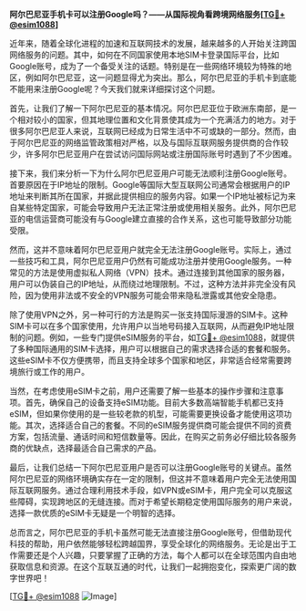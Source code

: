 **阿尔巴尼亚手机卡可以注册Google吗？——从国际视角看跨境网络服务[[TG💪+ @esim1088](https://t.me/s/esim1088)]**

近年来，随着全球化进程的加速和互联网技术的发展，越来越多的人开始关注跨国网络服务的问题。其中，如何在不同国家使用本地SIM卡登录国际平台，比如Google账号，成为了一个备受关注的话题。特别是在一些网络环境较为特殊的地区，例如阿尔巴尼亚，这一问题显得尤为突出。那么，阿尔巴尼亚的手机卡到底能不能用来注册Google呢？今天我们就来详细探讨这个问题。

首先，让我们了解一下阿尔巴尼亚的基本情况。阿尔巴尼亚位于欧洲东南部，是一个相对较小的国家，但其地理位置和文化背景使其成为一个充满活力的地方。对于很多阿尔巴尼亚人来说，互联网已经成为日常生活中不可或缺的一部分。然而，由于阿尔巴尼亚的网络监管政策相对严格，以及与国际互联网服务提供商的合作较少，许多阿尔巴尼亚用户在尝试访问国际网站或注册国际账号时遇到了不少困难。

接下来，我们来分析一下为什么阿尔巴尼亚用户可能无法顺利注册Google账号。首要原因在于IP地址的限制。Google等国际大型互联网公司通常会根据用户的IP地址来判断其所在国家，并据此提供相应的服务内容。如果一个IP地址被标记为来自某些特定国家，可能会导致用户无法正常注册或使用相关服务。此外，阿尔巴尼亚的电信运营商可能没有与Google建立直接的合作关系，这也可能导致部分功能受限。

然而，这并不意味着阿尔巴尼亚用户就完全无法注册Google账号。实际上，通过一些技巧和工具，阿尔巴尼亚用户仍然有可能成功注册并使用Google服务。一种常见的方法是使用虚拟私人网络（VPN）技术。通过连接到其他国家的服务器，用户可以伪装自己的IP地址，从而绕过地理限制。不过，这种方法并非完全没有风险，因为使用非法或不安全的VPN服务可能会带来隐私泄露或其他安全隐患。

除了使用VPN之外，另一种可行的方法是购买一张支持国际漫游的SIM卡。这种SIM卡可以在多个国家使用，允许用户以当地号码接入互联网，从而避免IP地址限制的问题。例如，一些专门提供eSIM服务的平台，如[TG💪+ @esim1088](https://t.me/s/esim1088)，就提供了多种国际通用的SIM卡选择，用户可以根据自己的需求选择合适的套餐和服务。这些eSIM卡不仅方便携带，而且支持全球多个国家和地区，非常适合经常需要跨境旅行或工作的用户。

当然，在考虑使用eSIM卡之前，用户还需要了解一些基本的操作步骤和注意事项。首先，确保自己的设备支持eSIM功能。目前大多数高端智能手机都已支持eSIM，但如果你使用的是一些较老款的机型，可能需要更换设备才能使用这项功能。其次，选择适合自己的套餐。不同的eSIM服务提供商可能会提供不同的资费方案，包括流量、通话时间和短信数量等。因此，在购买之前务必仔细比较各服务商的优缺点，选择最适合自己需求的产品。

最后，让我们总结一下阿尔巴尼亚用户是否可以注册Google账号的关键点。虽然阿尔巴尼亚的网络环境确实存在一定的限制，但这并不意味着用户完全无法使用国际互联网服务。通过合理利用技术手段，如VPN或eSIM卡，用户完全可以克服这些障碍，实现跨地区的无缝连接。而对于希望长期稳定使用国际服务的用户来说，选择一款优质的eSIM卡无疑是一个明智的选择。

总而言之，阿尔巴尼亚的手机卡虽然可能无法直接注册Google账号，但借助现代科技的帮助，用户依然能够轻松跨越国界，享受全球化的网络服务。无论是出于工作需要还是个人兴趣，只要掌握了正确的方法，每个人都可以在全球范围内自由地获取信息和资源。在这个互联互通的时代，让我们一起拥抱变化，探索更广阔的数字世界吧！

[[TG💪+ @esim1088](https://t.me/s/esim1088) ![Image](https://i.postimg.cc/4NQfJmqS/Snipaste-2025-05-13-00-14-12.png)]